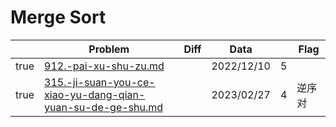# Merge Sort



<table><thead><tr><th data-type="checkbox"> </th><th>Problem</th><th data-type="select">Diff</th><th>Data</th><th data-type="rating" data-max="5"></th><th>Flag</th></tr></thead><tbody><tr><td>true</td><td><a data-mention href="../quick-sort/912.-pai-xu-shu-zu.md">912.-pai-xu-shu-zu.md</a></td><td></td><td>2022/12/10</td><td>5</td><td></td></tr><tr><td>true</td><td><a data-mention href="315.-ji-suan-you-ce-xiao-yu-dang-qian-yuan-su-de-ge-shu.md">315.-ji-suan-you-ce-xiao-yu-dang-qian-yuan-su-de-ge-shu.md</a></td><td></td><td>2023/02/27</td><td>4</td><td>逆序对</td></tr></tbody></table>
